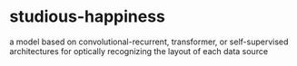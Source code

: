 # studious-happiness
a model based on convolutional-recurrent, transformer, or self-supervised architectures for optically recognizing the layout of each data source
